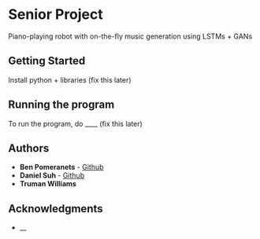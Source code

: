 # Senior Project

Piano-playing robot with on-the-fly music generation using LSTMs + GANs

## Getting Started

Install python + libraries (fix this later)

## Running the program

To run the program, do \_\_\_\_ (fix this later)

## Authors

- **Ben Pomeranets** - [Github](https://github.com/benpomeranets)
- **Daniel Suh** - [Github](https://github.com/23danielsuh)
- **Truman Williams**

## Acknowledgments

- \_\_
